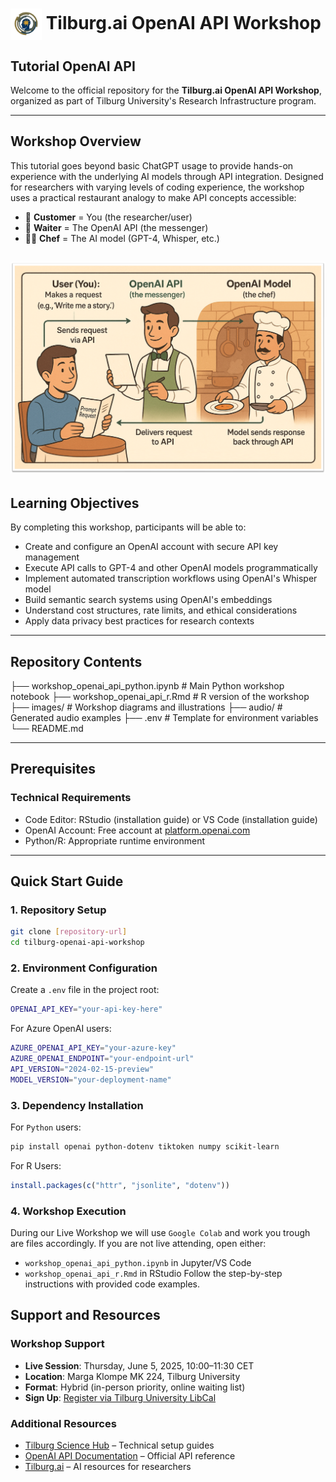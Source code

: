 <h1><img src="images/favicon.png" alt="Tilburg.ai logo" width="50" style="vertical-align: middle;"/> Tilburg.ai OpenAI API Workshop</h1>

## Tutorial OpenAI API

Welcome to the official repository for the **Tilburg.ai OpenAI API Workshop**, organized as part of Tilburg University's Research Infrastructure program.

---

## Workshop Overview

This tutorial goes beyond basic ChatGPT usage to provide hands-on experience with the underlying AI models through API integration. Designed for researchers with varying levels of coding experience, the workshop uses a practical restaurant analogy to make API concepts accessible:

- 🧑 **Customer** = You (the researcher/user)  
- 🧾 **Waiter** = The OpenAI API (the messenger)  
- 👨‍🍳 **Chef** = The AI model (GPT-4, Whisper, etc.)

![Restaurant Analogy](images/image_01.png)
---

## Learning Objectives

By completing this workshop, participants will be able to:

- Create and configure an OpenAI account with secure API key management  
- Execute API calls to GPT-4 and other OpenAI models programmatically  
- Implement automated transcription workflows using OpenAI's Whisper model  
- Build semantic search systems using OpenAI's embeddings  
- Understand cost structures, rate limits, and ethical considerations  
- Apply data privacy best practices for research contexts  

---

## Repository Contents

├── workshop_openai_api_python.ipynb # Main Python workshop notebook
├── workshop_openai_api_r.Rmd # R version of the workshop
├── images/ # Workshop diagrams and illustrations
├── audio/ # Generated audio examples
├── .env # Template for environment variables
└── README.md

---

## Prerequisites

### Technical Requirements
- Code Editor: RStudio (installation guide) or VS Code (installation guide)  
- OpenAI Account: Free account at [platform.openai.com](https://platform.openai.com)  
- Python/R: Appropriate runtime environment  

---

## Quick Start Guide

### 1. Repository Setup

```bash
git clone [repository-url]
cd tilburg-openai-api-workshop
```

### 2. Environment Configuration
Create a `.env` file in the project root:
```bash
OPENAI_API_KEY="your-api-key-here"
```

For Azure OpenAI users:
```bash
AZURE_OPENAI_API_KEY="your-azure-key"
AZURE_OPENAI_ENDPOINT="your-endpoint-url"
API_VERSION="2024-02-15-preview"
MODEL_VERSION="your-deployment-name"
```

### 3. Dependency Installation
For `Python` users:
```bash
pip install openai python-dotenv tiktoken numpy scikit-learn
```

For R Users:
```R
install.packages(c("httr", "jsonlite", "dotenv"))
```

### 4. Workshop Execution
During our Live Workshop we will use `Google Colab` and work you trough are files accordingly. 
If you are not live attending, open either:
- `workshop_openai_api_python.ipynb` in Jupyter/VS Code
- `workshop_openai_api_r.Rmd` in RStudio
Follow the step-by-step instructions with provided code examples.

## Support and Resources

### Workshop Support

- **Live Session**: Thursday, June 5, 2025, 10:00–11:30 CET  
- **Location**: Marga Klompe MK 224, Tilburg University  
- **Format**: Hybrid (in-person priority, online waiting list)  
- **Sign Up**: [Register via Tilburg University LibCal](https://tilburguniversity.libcal.com/event/4376591?hs=a)
  
### Additional Resources

- [Tilburg Science Hub](https://www.tilburgsciencehub.com) – Technical setup guides  
- [OpenAI API Documentation](https://platform.openai.com/docs) – Official API reference  
- [Tilburg.ai](https://tilburg.ai) – AI resources for researchers  

